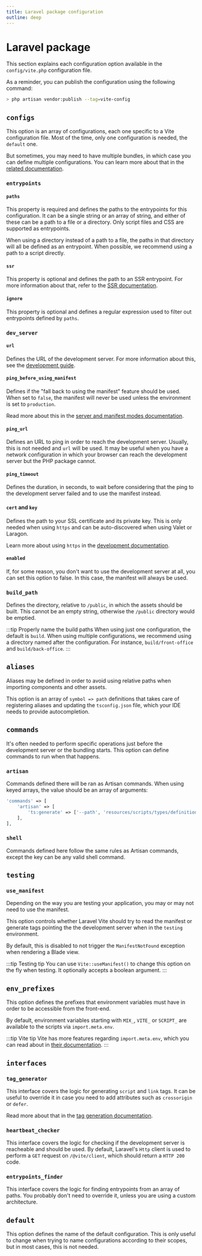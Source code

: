 ```yaml
---
title: Laravel package configuration
outline: deep
---
```


# Laravel package

This section explains each configuration option available in the `config/vite.php` configuration file.

As a reminder, you can publish the configuration using the following command:

```sh
> php artisan vendor:publish --tag=vite-config
```

## `configs`

This option is an array of configurations, each one specific to a Vite configuration file. Most of the time, only one configuration is needed, the `default` one. 

But sometimes, you may need to have multiple bundles, in which case you can define multiple configurations. You can learn more about that in the [related documentation](/guide/extra-topics/multiple-configurations).

### `entrypoints`

#### `paths`

This property is required and defines the paths to the entrypoints for this configuration. It can be a single string or an array of string, and either of these can be a path to a file or a directory. Only script files and CSS are supported as entrypoints. 

When using a directory instead of a path to a file, the paths in that directory will all be defined as an entrypoint. When possible, we recommend using a path to a script directly.

#### `ssr`

This property is optional and defines the path to an SSR entrypoint. For more information about that, refer to the [SSR documentation](/guide/features/ssr).

#### `ignore`

This property is optional and defines a regular expression used to filter out entrypoints defined by `paths`.

### `dev_server`

#### `url`

Defines the URL of the development server. For more information about this, see the [development guide](/guide/essentials/development).

#### `ping_before_using_manifest`

Defines if the "fall back to using the manifest" feature should be used. When set to `false`, the manifest will never be used unless the environment is set to `production`.

Read more about this in the [server and manifest modes documentation](/guide/essentials/server-and-manifest-modes).

#### `ping_url`

Defines an URL to ping in order to reach the development server. Usually, this is not needed and `url` will be used. It may be useful when you have a network configuration in which your browser can reach the development server but the PHP package cannot.

#### `ping_timeout`

Defines the duration, in seconds, to wait before considering that the ping to the development server failed and to use the manifest instead.

#### `cert` and `key`

Defines the path to your SSL certificate and its private key. This is only needed when using `https` and can be auto-discovered when using Valet or Laragon.

Learn more about using `https` in the [development documentation](/guide/essentials/development#using-http-over-tsl).


#### `enabled`

If, for some reason, you don't want to use the development server at all, you can set this option to false. In this case, the manifest will always be used.

### `build_path`

Defines the directory, relative to `/public`, in which the assets should be built. This cannot be an empty string, otherwise the `/public` directory would be emptied.

:::tip Properly name the build paths
When using just one configuration, the default is `build`. When using multiple configurations, we recommend using a directory named after the configuration. For instance, `build/front-office` and `build/back-office`.
:::

## `aliases`

Aliases may be defined in order to avoid using relative paths when importing components and other assets. 

This option is an array of `symbol => path` definitions that takes care of registering aliases and updating the `tsconfig.json` file, which your IDE needs to provide autocompletion.

## `commands`

It's often needed to perform specific operations just before the development server or the bundling starts. This option can define commands to run when that happens.


### `artisan`

Commands defined there will be ran as Artisan commands. When using keyed arrays, the value should be an array of arguments:

```php
'commands' => [
    'artisan' => [
        'ts:generate' => ['--path', 'resources/scripts/types/definition.d.ts']
    ],
],
```

### `shell`

Commands defined here follow the same rules as Artisan commands, except the key can be any valid shell command.

## `testing`

### `use_manifest`

Depending on the way you are testing your application, you may or may not need to use the manifest. 

This option controls whether Laravel Vite should try to read the manifest or generate tags pointing the the development server when in the `testing` environment.

By default, this is disabled to not trigger the `ManifestNotFound` exception when rendering a Blade view.

:::tip Testing tip
You can use `Vite::useManifest()` to change this option on the fly when testing. It optionally accepts a boolean argument.
:::

## `env_prefixes`

This option defines the prefixes that environment variables must have in order to be accessible from the front-end.

By default, environment variables starting with `MIX_`, `VITE_` or `SCRIPT_` are available to the scripts via `import.meta.env`.


:::tip Vite tip
Vite has more features regarding `import.meta.env`, which you can read about in [their documentation](https://vitejs.dev/guide/env-and-mode.html#env-variables-and-modes).
:::

## `interfaces`

### `tag_generator`

This interface covers the logic for generating `script` and `link` tags. It can be useful to override it in case you need to add attributes such as `crossorigin` or `defer`.

Read more about that in the [tag generation documentation](/guide/extra-topics/tag-generation).

### `heartbeat_checker`

This interface covers the logic for checking if the development server is reacheable and should be used. By default, Laravel's `Http` client is used to perform a `GET` request on `/@vite/client`, which should return a `HTTP 200` code.

### `entrypoints_finder`

This interface covers the logic for finding entrypoints from an array of paths. You probably don't need to override it, unless you are using a custom architecture.

## `default`

This option defines the name of the default configuration. This is only useful to change when trying to name configurations according to their scopes, but in most cases, this is not needed.
